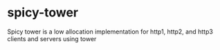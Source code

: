 # spicy-tower
Spicy tower is a low allocation implementation for http1, http2, and http3 clients and servers using tower

